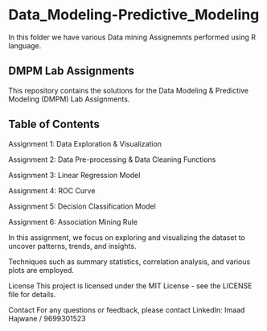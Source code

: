 # Data_Modeling-Predictive_Modeling

In this folder we have various Data mining Assignemnts performed using R language.

DMPM Lab Assignments
------------------------
This repository contains the solutions for the Data Modeling & Predictive Modeling (DMPM) Lab Assignments.

Table of Contents
--------------------------
Assignment 1: Data Exploration & Visualization

Assignment 2: Data Pre-processing & Data Cleaning Functions

Assignment 3: Linear Regression Model

Assignment 4: ROC Curve

Assignment 5: Decision Classification Model

Assignment 6: Association Mining Rule





In this assignment, we focus on exploring and visualizing the dataset to uncover patterns, trends, and insights. 


Techniques such as summary statistics, correlation analysis, and various plots are employed.



License
This project is licensed under the MIT License - see the LICENSE file for details.

Contact
For any questions or feedback, please contact LinkedIn: Imaad Hajwane / 9699301523

